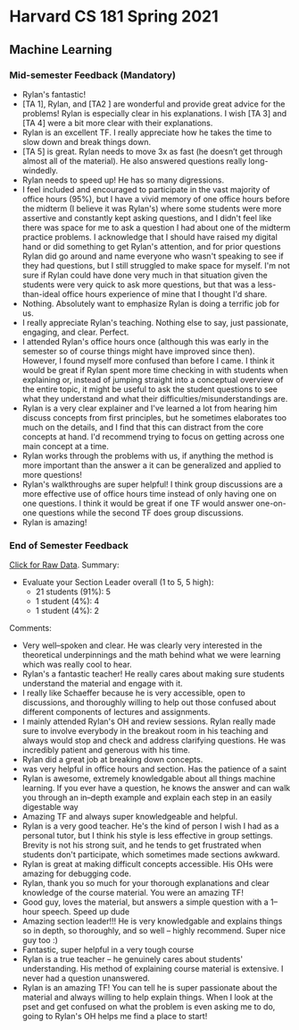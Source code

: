 # Harvard CS 181 Spring 2021
## Machine Learning

### Mid-semester Feedback (Mandatory)

- Rylan's fantastic!
- [TA 1], Rylan, and [TA2 ] are wonderful and provide great advice for the problems! 
  Rylan is especially clear in his explanations. I wish [TA 3] and [TA 4] were a bit 
  more clear with their explanations.
- Rylan is an excellent TF.  I really appreciate how he takes the time to slow down 
  and break things down.
- [TA 5] is great. Rylan needs to move 3x as fast (he doesn’t get through almost all 
  of the material). He also answered questions really long-windedly.
- Rylan needs to speed up! He has so many digressions.
- I feel included and encouraged to participate in the vast majority of office hours
  (95%), but I have a vivid memory of one office hours before the midterm (I believe 
  it was Rylan's) where some students were more assertive and constantly kept asking 
  questions, and I didn't feel like there was space for me to ask a question I had 
  about one of the midterm practice problems. I acknowledge that I should have raised 
  my digital hand or did something to get Rylan's attention, and for prior questions 
  Rylan did go around and name everyone who wasn't speaking to see if they had questions, 
  but I still struggled to make space for myself. I'm not sure if Rylan could have 
  done very much in that situation given the students were very quick to ask more 
  questions, but that was a less-than-ideal office hours experience of mine that I
  thought I'd share.
- Nothing. Absolutely want to emphasize Rylan is doing a terrific job for us.
- I really appreciate Rylan's teaching. Nothing else to say, just passionate, 
  engaging, and clear. Perfect.
- I attended Rylan's office hours once (although this was early in the semester 
  so of course things might have improved since then). However, I found myself 
  more confused than before I came. I think it would be great if Rylan spent 
  more time checking in with students when explaining or, instead of jumping straight
  into a conceptual overview of the entire topic, it might be useful to ask the 
  student questions to see what they understand and what their difficulties/misunderstandings
  are.
- Rylan is a very clear explainer and I've learned a lot from hearing him discuss
  concepts from first principles, but he sometimes elaborates too much on the 
  details, and I find that this can distract from the core concepts at hand. 
  I'd recommend trying to focus on getting across one main concept at a time.
- Rylan works through the problems with us, if anything the method is more
  important than the answer a it can be generalized and applied to more questions!
- Rylan's walkthroughs are super helpful! I think group discussions are 
  a more effective use of office hours time instead of only having one on 
  one questions. I think it would be great if one TF would answer one-on-one 
  questions while the second TF does group discussions.
- Rylan is amazing!


### End of Semester Feedback

[Click for Raw Data](2021_cs181.pdf). Summary:

- Evaluate your Section Leader overall (1 to 5, 5 high):
  - 21 students (91%): 5
  - 1 student (4%): 4
  - 1 student (4%): 2
  
Comments:
- Very well–spoken and clear. He was clearly very interested in the theoretical underpinnings and the math behind what we were
  learning which was really cool to hear.
- Rylan's a fantastic teacher! He really cares about making sure students understand the material and engage with it.
- I really like Schaeffer because he is very accessible, open to discussions, and thoroughly willing to help out those confused about
  different components of lectures and assignments.
- I mainly attended Rylan's OH and review sessions. Rylan really made sure to involve everybody in the breakout room in his teaching
  and always would stop and check and address clarifying questions. He was incredibly patient and generous with his time.
- Rylan did a great job at breaking down concepts.
- was very helpful in office hours and section. Has the patience of a saint
- Rylan is awesome, extremely knowledgable about all things machine learning. If you ever have a question, he knows the answer
  and can walk you through an in–depth example and explain each step in an easily digestable way
- Amazing TF and always super knowledgeable and helpful.
- Rylan is a very good teacher. He's the kind of person I wish I had as a personal tutor, but I think his style is less effective in group
  settings. Brevity is not his strong suit, and he tends to get frustrated when students don't participate, which sometimes made
  sections awkward.
- Rylan is great at making difficult concepts accessible. His OHs were amazing for debugging code.
- Rylan, thank you so much for your thorough explanations and clear knowledge of the course material. You were an amazing TF!
- Good guy, loves the material, but answers a simple question with a 1–hour speech. Speed up dude
- Amazing section leader!!! He is very knowledgable and explains things so in depth, so thoroughly, and so well – highly recommend.
  Super nice guy too :)
- Fantastic, super helpful in a very tough course
- Rylan is a true teacher – he genuinely cares about students' understanding. His method of explaining course material is extensive.
  I never had a question unanswered.
- Rylan is an amazing TF! You can tell he is super passionate about the material and always willing to help explain things. When I
   look at the pset and get confused on what the problem is even asking me to do, going to Rylan's OH helps me find a place to start!